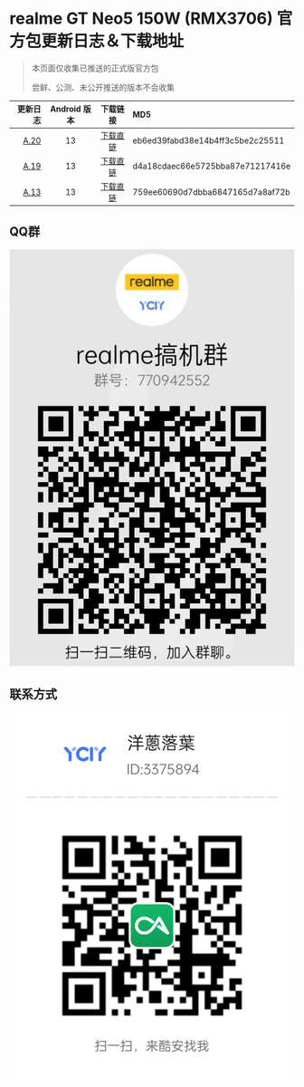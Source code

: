 # realme GT Neo5 150W (RMX3706) 官方包更新日志＆下载地址

> 本页面仅收集已推送的正式版官方包
> 
> 尝鲜、公测、未公开推送的版本不会收集

更新日志 | Android 版本 | 下载链接 | MD5 |
-------:|:--------:|:-------------:|:--------
[A.20](https://gauss-compotacostauto-cn.allawnfs.com/remove-564be706441094a3658f4eb90a6ca5eb/component-ota/23/02/17/4ed7e9b76ac342e6ab9537bd74eb1e22.html) | 13 | [下载直链](https://gauss-compotacostauto-cn.allawnfs.com/remove-564be706441094a3658f4eb90a6ca5eb/component-ota/23/02/16/072487e3196044638f3bb50ede1743f0.zip) | eb6ed39fabd38e14b4ff3c5be2c25511
[A.19](https://gauss-compotacostauto-cn.allawnfs.com/remove-99c5f21d248ddc92ad4768d5447e9746/component-ota/23/02/15/a35fb870e6794eae9893e500bb1fda5e.html) | 13 | [下载直链](https://gauss-compotacostauto-cn.allawnfs.com/remove-99c5f21d248ddc92ad4768d5447e9746/component-ota/23/02/14/683ce2109da444f888c79acaf5db5705.zip) | d4a18cdaec66e5725bba87e71217416e
[A.13](https://gauss-compotacostauto-cn.allawnfs.com/remove-f6b3336769c631516f6d9e60c0151e81/component-ota/23/02/10/a1c570e59fe749c4917d9be2451fb401.html) | 13 | [下载直链](https://gauss-compotacostauto-cn.allawnfs.com/remove-f6b3336769c631516f6d9e60c0151e81/component-ota/23/02/06/4b56181a32d44f16935bad82b18be879.zip) | 759ee60690d7dbba6847165d7a8af72b

## QQ群
![qq](realme_ycly.png)

## 联系方式
![coolapk_ycly](coolapk.png)
